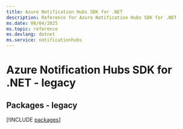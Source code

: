```yaml
---
title: Azure Notification Hubs SDK for .NET
description: Reference for Azure Notification Hubs SDK for .NET
ms.date: 08/04/2025
ms.topic: reference
ms.devlang: dotnet
ms.service: notificationhubs
---
```

# Azure Notification Hubs SDK for .NET - legacy
## Packages - legacy
[!INCLUDE [packages](notification-hubs-index.md)]